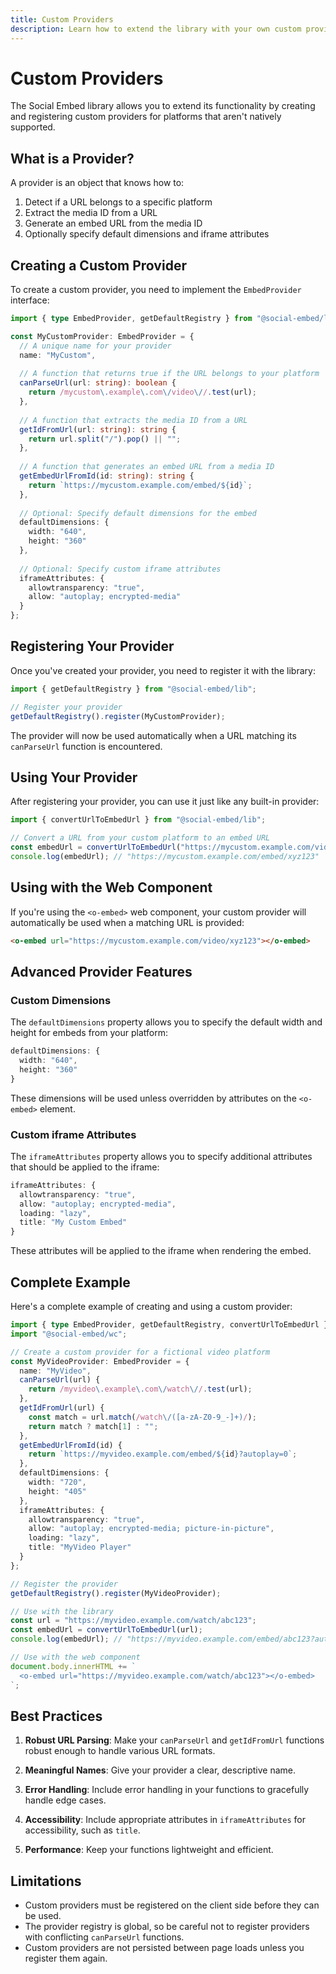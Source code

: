```yaml
---
title: Custom Providers
description: Learn how to extend the library with your own custom providers
---
```


# Custom Providers

The Social Embed library allows you to extend its functionality by creating and registering custom providers for platforms that aren't natively supported.

## What is a Provider?

A provider is an object that knows how to:

1. Detect if a URL belongs to a specific platform
2. Extract the media ID from a URL
3. Generate an embed URL from the media ID
4. Optionally specify default dimensions and iframe attributes

## Creating a Custom Provider

To create a custom provider, you need to implement the `EmbedProvider` interface:

```typescript
import { type EmbedProvider, getDefaultRegistry } from "@social-embed/lib";

const MyCustomProvider: EmbedProvider = {
  // A unique name for your provider
  name: "MyCustom",
  
  // A function that returns true if the URL belongs to your platform
  canParseUrl(url: string): boolean {
    return /mycustom\.example\.com\/video\//.test(url);
  },
  
  // A function that extracts the media ID from a URL
  getIdFromUrl(url: string): string {
    return url.split("/").pop() || "";
  },
  
  // A function that generates an embed URL from a media ID
  getEmbedUrlFromId(id: string): string {
    return `https://mycustom.example.com/embed/${id}`;
  },
  
  // Optional: Specify default dimensions for the embed
  defaultDimensions: {
    width: "640",
    height: "360"
  },
  
  // Optional: Specify custom iframe attributes
  iframeAttributes: {
    allowtransparency: "true",
    allow: "autoplay; encrypted-media"
  }
};
```

## Registering Your Provider

Once you've created your provider, you need to register it with the library:

```typescript
import { getDefaultRegistry } from "@social-embed/lib";

// Register your provider
getDefaultRegistry().register(MyCustomProvider);
```

The provider will now be used automatically when a URL matching its `canParseUrl` function is encountered.

## Using Your Provider

After registering your provider, you can use it just like any built-in provider:

```typescript
import { convertUrlToEmbedUrl } from "@social-embed/lib";

// Convert a URL from your custom platform to an embed URL
const embedUrl = convertUrlToEmbedUrl("https://mycustom.example.com/video/xyz123");
console.log(embedUrl); // "https://mycustom.example.com/embed/xyz123"
```

## Using with the Web Component

If you're using the `<o-embed>` web component, your custom provider will automatically be used when a matching URL is provided:

```html
<o-embed url="https://mycustom.example.com/video/xyz123"></o-embed>
```

## Advanced Provider Features

### Custom Dimensions

The `defaultDimensions` property allows you to specify the default width and height for embeds from your platform:

```typescript
defaultDimensions: {
  width: "640",
  height: "360"
}
```

These dimensions will be used unless overridden by attributes on the `<o-embed>` element.

### Custom iframe Attributes

The `iframeAttributes` property allows you to specify additional attributes that should be applied to the iframe:

```typescript
iframeAttributes: {
  allowtransparency: "true",
  allow: "autoplay; encrypted-media",
  loading: "lazy",
  title: "My Custom Embed"
}
```

These attributes will be applied to the iframe when rendering the embed.

## Complete Example

Here's a complete example of creating and using a custom provider:

```typescript
import { type EmbedProvider, getDefaultRegistry, convertUrlToEmbedUrl } from "@social-embed/lib";
import "@social-embed/wc";

// Create a custom provider for a fictional video platform
const MyVideoProvider: EmbedProvider = {
  name: "MyVideo",
  canParseUrl(url) {
    return /myvideo\.example\.com\/watch\//.test(url);
  },
  getIdFromUrl(url) {
    const match = url.match(/watch\/([a-zA-Z0-9_-]+)/);
    return match ? match[1] : "";
  },
  getEmbedUrlFromId(id) {
    return `https://myvideo.example.com/embed/${id}?autoplay=0`;
  },
  defaultDimensions: {
    width: "720",
    height: "405"
  },
  iframeAttributes: {
    allowtransparency: "true",
    allow: "autoplay; encrypted-media; picture-in-picture",
    loading: "lazy",
    title: "MyVideo Player"
  }
};

// Register the provider
getDefaultRegistry().register(MyVideoProvider);

// Use with the library
const url = "https://myvideo.example.com/watch/abc123";
const embedUrl = convertUrlToEmbedUrl(url);
console.log(embedUrl); // "https://myvideo.example.com/embed/abc123?autoplay=0"

// Use with the web component
document.body.innerHTML += `
  <o-embed url="https://myvideo.example.com/watch/abc123"></o-embed>
`;
```

## Best Practices

1. **Robust URL Parsing**: Make your `canParseUrl` and `getIdFromUrl` functions robust enough to handle various URL formats.

2. **Meaningful Names**: Give your provider a clear, descriptive name.

3. **Error Handling**: Include error handling in your functions to gracefully handle edge cases.

4. **Accessibility**: Include appropriate attributes in `iframeAttributes` for accessibility, such as `title`.

5. **Performance**: Keep your functions lightweight and efficient.

## Limitations

- Custom providers must be registered on the client side before they can be used.
- The provider registry is global, so be careful not to register providers with conflicting `canParseUrl` functions.
- Custom providers are not persisted between page loads unless you register them again.
